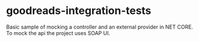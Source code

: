 # goodreads-integration-tests

Basic sample of mocking a controller and an external provider in NET CORE. To mock the api the project uses SOAP UI. 
